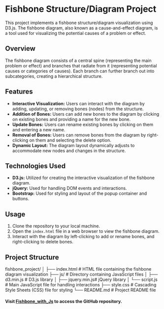 # Fishbone Structure/Diagram Project

This project implements a fishbone structure/diagram visualization using D3.js. The fishbone diagram, also known as a cause-and-effect diagram, is a tool used for visualizing the potential causes of a problem or effect.

## Overview

The fishbone diagram consists of a central spine (representing the main problem or effect) and branches that radiate from it (representing potential causes or categories of causes). Each branch can further branch out into subcategories, creating a hierarchical structure.

## Features

- **Interactive Visualization:** Users can interact with the diagram by adding, updating, or removing bones (nodes) from the structure.
- **Addition of Bones:** Users can add new bones to the diagram by clicking on existing bones and providing a name for the new bone.
- **Update Bones:** Users can rename existing bones by clicking on them and entering a new name.
- **Removal of Bones:** Users can remove bones from the diagram by right-clicking on them and selecting the delete option.
- **Dynamic Layout:** The diagram layout dynamically adjusts to accommodate new nodes and changes in the structure.

## Technologies Used

- **D3.js:** Utilized for creating the interactive visualization of the fishbone diagram.
- **jQuery:** Used for handling DOM events and interactions.
- **Bootstrap:** Used for styling and layout of the popup container and buttons.

## Usage

1. Clone the repository to your local machine.
2. Open the `index.html` file in a web browser to view the fishbone diagram.
3. Interact with the diagram by left-clicking to add or rename bones, and right-clicking to delete bones.

## Project Structure

fishbone_project/
│
├── index.html # HTML file containing the fishbone diagram visualization
├── js/ # Directory containing JavaScript files
│ ├── d3.min.js # D3.js library
│ ├── jquery.min.js# jQuery library
│ └── script.js # Main JavaScript file for handling interactions
├── style.css # Cascading Style Sheets (CSS) file for styling
└── README.md # Project README file

#### Visit [Fishbone_with_Js](https://www.github.com/Ctmax-ui/Fishbone_with_Js) to access the GitHub repository.